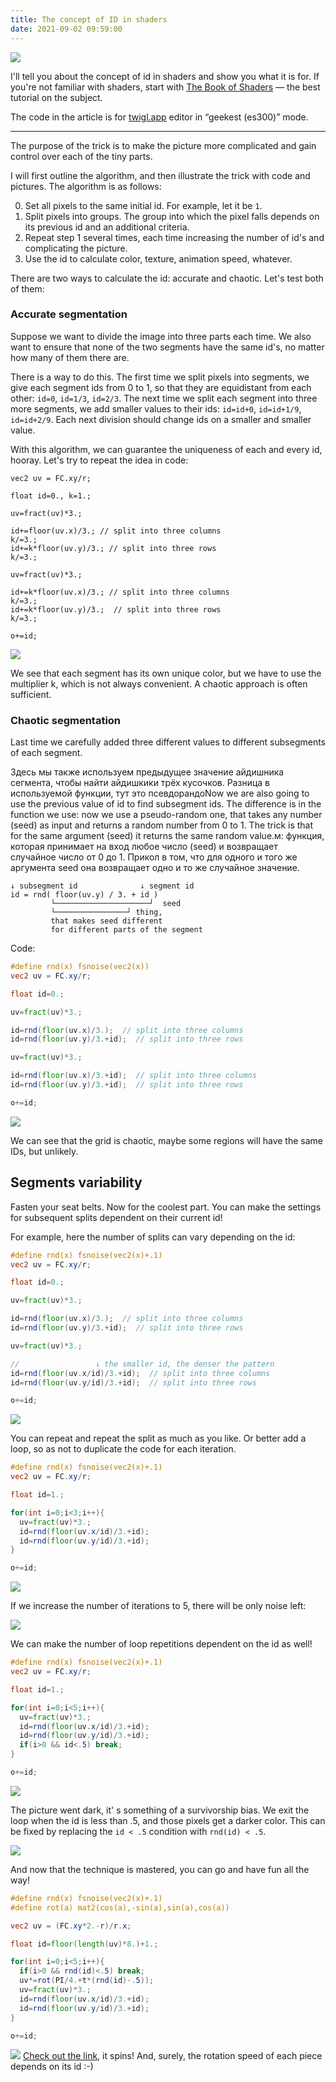 ```yaml
---
title: The concept of ID in shaders
date: 2021-09-02 09:59:00
---
```



![](/assets/media/2021-09-03-10-49-32.png)

I'll tell you about the concept of id in shaders and show you what it is for. If you're not familiar with shaders, start with [The Book of Shaders](https://thebookofshaders.com/) — the best tutorial on the subject.

The code in the article is for [twigl.app](https://bit.ly/3Jl0Gdj) editor in “geekest (es300)” mode.

***

The purpose of the trick is to make the picture more complicated and gain control over each of the tiny parts.

I will first outline the algorithm, and then illustrate the trick with code and pictures. The algorithm is as follows:

0. Set all pixels to the same initial id. For example, let it be `1`.
1. Split pixels into groups. The group into which the pixel falls depends on its previous id and an additional criteria.
3. Repeat step 1 several times, each time increasing the number of id's and complicating the picture.
4. Use the id to calculate color, texture, animation speed, whatever.

There are two ways to calculate the id: accurate and chaotic. Let's test both of them:

### Accurate segmentation

Suppose we want to divide the image into three parts each time. We also want to ensure that none of the two segments have the same id's, no matter how many of them there are.

There is a way to do this. The first time we split pixels into segments, we give each segment ids from 0 to 1, so that they are equidistant from each other: `id=0`, `id=1/3`, `id=2/3`. The next time we split each segment into three more segments, we add smaller values to their ids: `id=id+0`, `id=id+1/9`, `id=id+2/9`.
Each next division should change ids on a smaller and smaller value.

With this algorithm, we can guarantee the uniqueness of each and every id, hooray. Let's try to repeat the idea in code:

```
vec2 uv = FC.xy/r;

float id=0., k=1.;

uv=fract(uv)*3.;

id+=floor(uv.x)/3.; // split into three columns
k/=3.;
id+=k*floor(uv.y)/3.; // split into three rows
k/=3.;

uv=fract(uv)*3.;

id+=k*floor(uv.x)/3.; // split into three columns
k/=3.;
id+=k*floor(uv.y)/3.;  // split into three rows
k/=3.;

o+=id;
```
![](/assets/media/2021-09-02-12-03-24.png)

We see that each segment has its own unique color, but we have to use the multiplier k, which is not always convenient. A chaotic approach is often sufficient.

### Chaotic segmentation

Last time we carefully added three different values to different subsegments of each segment.

Здесь мы также используем предыдущее значение айдишника сегмента, чтобы найти айдишкики трёх кусочков. Разница в используемой функции, тут это псевдорандоNow we are also going to use the previous value of id to find subsegment ids. The difference is in the function we use: now we use a pseudo-random one, that takes any number (seed) as input and returns a random number from 0 to 1. The trick is that for the same argument (seed) it returns the same random value.м: функция, которая принимает на вход любое число (seed) и возвращает случайное число от 0 до 1. Прикол в том, что для одного и того же аргумента seed она возвращает одно и то же случайное значение.

```
↓ subsegment id              ↓ segment id
id = rnd( floor(uv.y) / 3. + id )
         └─────────────────────┘  seed
         └────────────────┘ thing, 
         that makes seed different
         for different parts of the segment
```
Code:

```glsl
#define rnd(x) fsnoise(vec2(x))
vec2 uv = FC.xy/r;

float id=0.;

uv=fract(uv)*3.;

id=rnd(floor(uv.x)/3.);  // split into three columns
id=rnd(floor(uv.y)/3.+id);  // split into three rows

uv=fract(uv)*3.;

id=rnd(floor(uv.x)/3.+id);  // split into three columns
id=rnd(floor(uv.y)/3.+id);  // split into three rows

o+=id;
```
![](/assets/media/2021-09-02-12-10-49.png)

We can see that the grid is chaotic, maybe some regions will have the same IDs, but unlikely.


## Segments variability

Fasten your seat belts. Now for the coolest part. You can make the settings for subsequent splits dependent on their current id!

For example, here the number of splits can vary depending on the id:

```glsl
#define rnd(x) fsnoise(vec2(x)+.1)
vec2 uv = FC.xy/r;

float id=0.;

uv=fract(uv)*3.;

id=rnd(floor(uv.x)/3.);  // split into three columns
id=rnd(floor(uv.y)/3.+id);  // split into three rows

uv=fract(uv)*3.;

//                 ↓ the smaller id, the denser the pattern
id=rnd(floor(uv.x/id)/3.+id);  // split into three columns
id=rnd(floor(uv.y/id)/3.+id);  // split into three rows

o+=id;
```
![](/assets/media/2021-09-03-10-23-52.png)

You can repeat and repeat the split as much as you like. Or better add a loop, so as not to duplicate the code for each iteration.

```glsl
#define rnd(x) fsnoise(vec2(x)+.1)
vec2 uv = FC.xy/r;

float id=1.;

for(int i=0;i<3;i++){
  uv=fract(uv)*3.;
  id=rnd(floor(uv.x/id)/3.+id);
  id=rnd(floor(uv.y/id)/3.+id);
}

o+=id;
```
![](/assets/media/2021-09-03-10-28-11.png)

If we increase the number of iterations to 5, there will be only noise left:

![](/assets/media/2021-09-03-10-29-17.png)

We can make the number of loop repetitions dependent on the id as well!

```glsl
#define rnd(x) fsnoise(vec2(x)+.1)
vec2 uv = FC.xy/r;

float id=1.;

for(int i=0;i<5;i++){
  uv=fract(uv)*3.;
  id=rnd(floor(uv.x/id)/3.+id);
  id=rnd(floor(uv.y/id)/3.+id);
  if(i>0 && id<.5) break;
}

o+=id;
```
![](/assets/media/2021-09-03-10-31-37.png)

The picture went dark, it' s something of a survivorship bias. We exit the loop when the id is less than .5, and those pixels get a darker color. This can be fixed by replacing the `id < .5` condition with `rnd(id) < .5`.

![](/assets/media/2021-09-03-10-33-51.png)

And now that the technique is mastered, you can go and have fun all the way!

```glsl
#define rnd(x) fsnoise(vec2(x)+.1)
#define rot(a) mat2(cos(a),-sin(a),sin(a),cos(a))

vec2 uv = (FC.xy*2.-r)/r.x;

float id=floor(length(uv)*8.)+1.;

for(int i=0;i<5;i++){
  if(i>0 && rnd(id)<.5) break;
  uv*=rot(PI/4.+t*(rnd(id)-.5));
  uv=fract(uv)*3.;
  id=rnd(floor(uv.x/id)/3.+id);
  id=rnd(floor(uv.y/id)/3.+id);
}

o+=id;
```

![](/assets/media/2021-09-03-10-49-32.png)
[Check out the link](https://bit.ly/3BE99o9), it spins! And, surely, the rotation speed of each piece depends on its id :-)